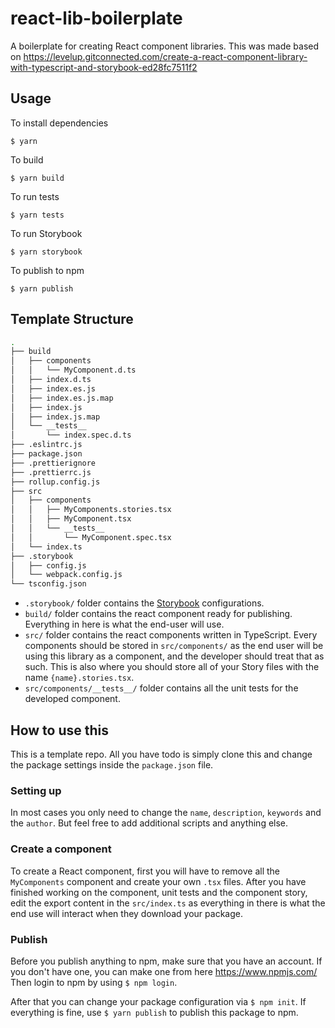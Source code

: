 # react-lib-boilerplate

A boilerplate for creating React component libraries.
This was made based on <https://levelup.gitconnected.com/create-a-react-component-library-with-typescript-and-storybook-ed28fc7511f2>

## Usage

To install dependencies

`$ yarn`

To build

`$ yarn build`

To run tests

`$ yarn tests`

To run Storybook

`$ yarn storybook`

To publish to npm

`$ yarn publish`

## Template Structure

```bash
.
├── build
│   ├── components
│   │   └── MyComponent.d.ts
│   ├── index.d.ts
│   ├── index.es.js
│   ├── index.es.js.map
│   ├── index.js
│   ├── index.js.map
│   └── __tests__
│       └── index.spec.d.ts
├── .eslintrc.js
├── package.json
├── .prettierignore
├── .prettierrc.js
├── rollup.config.js
├── src
│   ├── components
│   │   ├── MyComponents.stories.tsx
│   │   ├── MyComponent.tsx
│   │   └── __tests__
│   │       └── MyComponent.spec.tsx
│   └── index.ts
├── .storybook
│   ├── config.js
│   └── webpack.config.js
└── tsconfig.json
```

-   `.storybook/` folder contains the [Storybook](https://storybook.js.org/) configurations.
-   `build/` folder contains the react component ready for publishing.
    Everything in here is what the end-user will use.
-   `src/` folder contains the react components written in TypeScript. Every components should be stored in `src/components/` as the end user will be using this library as a component, and the developer should treat that as such. This is also where you should store all of your Story files with the name `{name}.stories.tsx`.
-   `src/components/__tests__/` folder contains all the unit tests for the developed component.

## How to use this

This is a template repo.
All you have todo is simply clone this and change the package settings inside the `package.json` file.

### Setting up

In most cases you only need to change the `name`, `description`, `keywords` and the `author`.
But feel free to add additional scripts and anything else.

### Create a component

To create a React component, first you will have to remove all the `MyComponents` component and create your own `.tsx` files.
After you have finished working on the component, unit tests and the component story, edit the export content in the `src/index.ts` as everything in there is what the end use will interact when they download your package.

### Publish

Before you publish anything to npm, make sure that you have an account.
If you don't have one, you can make one from here <https://www.npmjs.com/>
Then login to npm by using `$ npm login`.

After that you can change your package configuration via `$ npm init`.
If everything is fine, use `$ yarn publish` to publish this package to npm.
